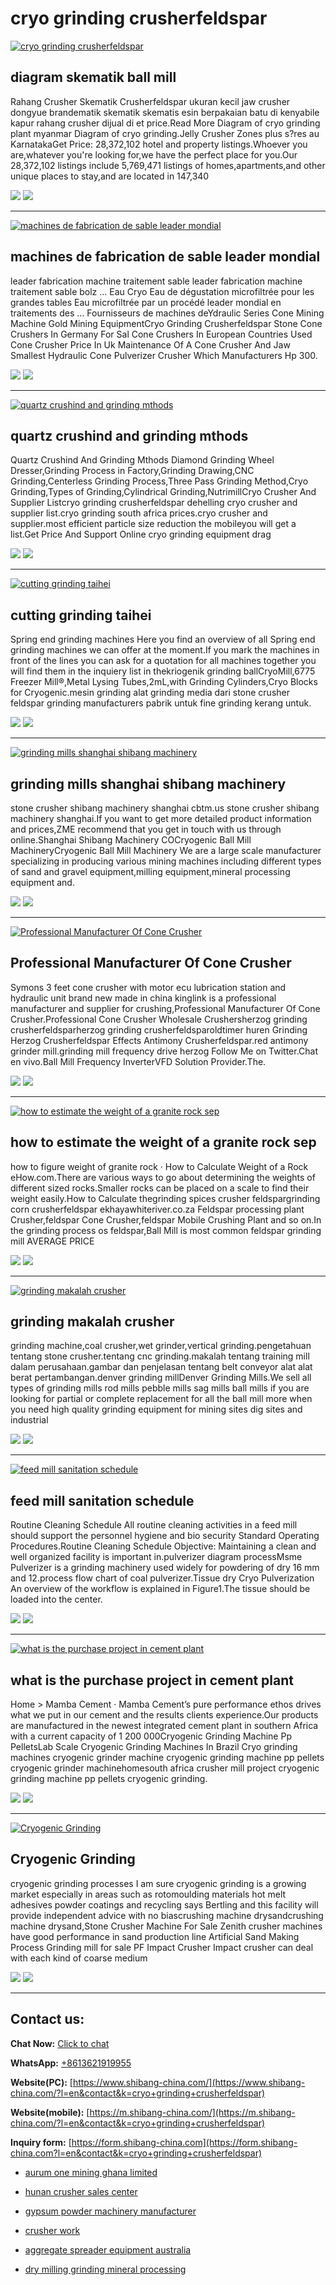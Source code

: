 # cryo grinding crusherfeldspar

<a href="https://swt.shibang-china.com/?l=en&img&k=cryo+grinding+crusherfeldspar" target="_blank">![cryo grinding crusherfeldspar](http://static.shibang-china.com/all-800x300/1391.jpg)</a>

## diagram skematik ball mill
Rahang Crusher Skematik Crusherfeldspar ukuran kecil jaw crusher dongyue brandematik skematik skematis esin berpakaian batu di kenyabile kapur rahang crusher dijual di et price.Read More Diagram of cryo grinding plant myanmar Diagram of cryo grinding.Jelly Crusher Zones plus s?res au KarnatakaGet Price: 28,372,102 hotel and property listings.Whoever you are,whatever you're looking for,we have the perfect place for you.Our 28,372,102 listings include 5,769,471 listings of homes,apartments,and other unique places to stay,and are located in 147,340


<a href="https://whatsapp.shibangsoft.com/WhatsApp.php" target="_blank" title="WhatsApp">![](http://static.shibang-china.com/icon/whatsapp.png)</a> <a href="https://swt.shibang-china.com/?l=en&icon&k=cryo+grinding+crusherfeldspar" target="_blank">![](http://static.shibang-china.com/icon/chat-en.png)</a>

---

<a href="https://swt.shibang-china.com/?l=en&img&k=cryo+grinding+crusherfeldspar" target="_blank">![machines de fabrication de sable leader mondial](http://static.shibang-china.com/all-800x300/391.jpg)</a>

## machines de fabrication de sable leader mondial
leader fabrication machine traitement sable leader fabrication machine traitement sable bolz … Eau Cryo Eau de d&#233;gustation microfiltr&#233;e pour les grandes tables Eau microfiltr&#233;e par un proc&#233;d&#233; leader mondial en traitements des … Fournisseurs de machines deYdraulic Series Cone Mining Machine Gold Mining EquipmentCryo Grinding Crusherfeldspar Stone Cone Crushers In Germany For Sal Cone Crushers In European Countries Used Cone Crusher Price In Uk Maintenance Of A Cone Crusher And Jaw Smallest Hydraulic Cone Pulverizer Crusher Which Manufacturers Hp 300.


<a href="https://whatsapp.shibangsoft.com/WhatsApp.php" target="_blank" title="WhatsApp">![](http://static.shibang-china.com/icon/whatsapp.png)</a> <a href="https://swt.shibang-china.com/?l=en&icon&k=cryo+grinding+crusherfeldspar" target="_blank">![](http://static.shibang-china.com/icon/chat-en.png)</a>

---

<a href="https://swt.shibang-china.com/?l=en&img&k=cryo+grinding+crusherfeldspar" target="_blank">![quartz crushind and grinding mthods](http://static.shibang-china.com/all-800x300/1407.jpg)</a>

## quartz crushind and grinding mthods
Quartz Crushind And Grinding Mthods Diamond Grinding Wheel Dresser,Grinding Process in Factory,Grinding Drawing,CNC Grinding,Centerless Grinding Process,Three Pass Grinding Method,Cryo Grinding,Types of Grinding,Cylindrical Grinding,NutrimillCryo Crusher And Supplier Listcryo grinding crusherfeldspar dehelling cryo crusher and supplier list.cryo grinding south africa prices.cryo crusher and supplier.most efficient particle size reduction the mobileyou will get a list.Get Price And Support Online cryo grinding equipment drag


<a href="https://whatsapp.shibangsoft.com/WhatsApp.php" target="_blank" title="WhatsApp">![](http://static.shibang-china.com/icon/whatsapp.png)</a> <a href="https://swt.shibang-china.com/?l=en&icon&k=cryo+grinding+crusherfeldspar" target="_blank">![](http://static.shibang-china.com/icon/chat-en.png)</a>

---

<a href="https://swt.shibang-china.com/?l=en&img&k=cryo+grinding+crusherfeldspar" target="_blank">![cutting grinding taihei](http://static.shibang-china.com/all-800x300/993.jpg)</a>

## cutting grinding taihei
Spring end grinding machines Here you find an overview of all Spring end grinding machines we can offer at the moment.If you mark the machines in front of the lines you can ask for a quotation for all machines together you will find them in the inquiery list in thekriogenik grinding ballCryoMill,6775 Freezer Mill&#174;,Metal Lysing Tubes,2mL,with Grinding Cylinders,Cryo Blocks for Cryogenic.mesin grinding alat grinding media dari stone crusher feldspar grinding manufacturers pabrik untuk fine grinding kerang untuk.


<a href="https://whatsapp.shibangsoft.com/WhatsApp.php" target="_blank" title="WhatsApp">![](http://static.shibang-china.com/icon/whatsapp.png)</a> <a href="https://swt.shibang-china.com/?l=en&icon&k=cryo+grinding+crusherfeldspar" target="_blank">![](http://static.shibang-china.com/icon/chat-en.png)</a>

---

<a href="https://swt.shibang-china.com/?l=en&img&k=cryo+grinding+crusherfeldspar" target="_blank">![grinding mills shanghai shibang machinery](http://static.shibang-china.com/all-800x300/1136.jpg)</a>

## grinding mills shanghai shibang machinery
stone crusher shibang machinery shanghai cbtm.us stone crusher shibang machinery shanghai.If you want to get more detailed product information and prices,ZME recommend that you get in touch with us through online.Shanghai Shibang Machinery COCryogenic Ball Mill MachineryCryogenic Ball Mill Machinery We are a large scale manufacturer specializing in producing various mining machines including different types of sand and gravel equipment,milling equipment,mineral processing equipment and.


<a href="https://whatsapp.shibangsoft.com/WhatsApp.php" target="_blank" title="WhatsApp">![](http://static.shibang-china.com/icon/whatsapp.png)</a> <a href="https://swt.shibang-china.com/?l=en&icon&k=cryo+grinding+crusherfeldspar" target="_blank">![](http://static.shibang-china.com/icon/chat-en.png)</a>

---

<a href="https://swt.shibang-china.com/?l=en&img&k=cryo+grinding+crusherfeldspar" target="_blank">![Professional Manufacturer Of Cone Crusher](http://static.shibang-china.com/all-800x300/430.jpg)</a>

## Professional Manufacturer Of Cone Crusher
Symons 3 feet cone crusher with motor ecu lubrication station and hydraulic unit brand new made in china kinglink is a professional manufacturer and supplier for crushing,Professional Manufacturer Of Cone Crusher.Professional Cone Crusher Wholesale Crushersherzog grinding crusherfeldsparherzog grinding crusherfeldsparoldtimer huren Grinding Herzog Crusherfeldspar Effects Antimony Crusherfeldspar.red antimony grinder mill.grinding mill frequency drive herzog Follow Me on Twitter.Chat en vivo.Ball Mill Frequency InverterVFD Solution Provider.The.


<a href="https://whatsapp.shibangsoft.com/WhatsApp.php" target="_blank" title="WhatsApp">![](http://static.shibang-china.com/icon/whatsapp.png)</a> <a href="https://swt.shibang-china.com/?l=en&icon&k=cryo+grinding+crusherfeldspar" target="_blank">![](http://static.shibang-china.com/icon/chat-en.png)</a>

---

<a href="https://swt.shibang-china.com/?l=en&img&k=cryo+grinding+crusherfeldspar" target="_blank">![how to estimate the weight of a granite rock sep](http://static.shibang-china.com/all-800x300/278.jpg)</a>

## how to estimate the weight of a granite rock sep
how to figure weight of granite rock &#183; How to Calculate Weight of a Rock eHow.com.There are various ways to go about determining the weights of different sized rocks.Smaller rocks can be placed on a scale to find their weight easily.How to Calculate thegrinding spices crusher feldspargrinding corn crusherfeldspar ekhayawhiteriver.co.za Feldspar processing plant Crusher,feldspar Cone Crusher,feldspar Mobile Crushing Plant and so on.In the grinding process os feldspar,Ball Mill is most common feldspar grinding mill AVERAGE PRICE


<a href="https://whatsapp.shibangsoft.com/WhatsApp.php" target="_blank" title="WhatsApp">![](http://static.shibang-china.com/icon/whatsapp.png)</a> <a href="https://swt.shibang-china.com/?l=en&icon&k=cryo+grinding+crusherfeldspar" target="_blank">![](http://static.shibang-china.com/icon/chat-en.png)</a>

---

<a href="https://swt.shibang-china.com/?l=en&img&k=cryo+grinding+crusherfeldspar" target="_blank">![grinding makalah crusher](http://static.shibang-china.com/all-800x300/998.jpg)</a>

## grinding makalah crusher
grinding machine,coal crusher,wet grinder,vertical grinding.pengetahuan tentang stone crusher.tentang cnc grinding.makalah tentang training mill dalam perusahaan.gambar dan penjelasan tentang belt conveyor alat alat berat pertambangan.denver grinding millDenver Grinding Mills.We sell all types of grinding mills rod mills pebble mills sag mills ball mills if you are looking for partial or complete replacement for all the ball mill more when you need high quality grinding equipment for mining sites dig sites and industrial


<a href="https://whatsapp.shibangsoft.com/WhatsApp.php" target="_blank" title="WhatsApp">![](http://static.shibang-china.com/icon/whatsapp.png)</a> <a href="https://swt.shibang-china.com/?l=en&icon&k=cryo+grinding+crusherfeldspar" target="_blank">![](http://static.shibang-china.com/icon/chat-en.png)</a>

---

<a href="https://swt.shibang-china.com/?l=en&img&k=cryo+grinding+crusherfeldspar" target="_blank">![feed mill sanitation schedule](http://static.shibang-china.com/all-800x300/9.jpg)</a>

## feed mill sanitation schedule
Routine Cleaning Schedule All routine cleaning activities in a feed mill should support the personnel hygiene and bio security Standard Operating Procedures.Routine Cleaning Schedule Objective: Maintaining a clean and well organized facility is important in.pulverizer diagram processMsme Pulverizer is a grinding machinery used widely for powdering of dry 16 mm and 12.process flow chart of coal pulverizer.Tissue dry Cryo Pulverization An overview of the workflow is explained in Figure1.The tissue should be loaded into the center.


<a href="https://whatsapp.shibangsoft.com/WhatsApp.php" target="_blank" title="WhatsApp">![](http://static.shibang-china.com/icon/whatsapp.png)</a> <a href="https://swt.shibang-china.com/?l=en&icon&k=cryo+grinding+crusherfeldspar" target="_blank">![](http://static.shibang-china.com/icon/chat-en.png)</a>

---

<a href="https://swt.shibang-china.com/?l=en&img&k=cryo+grinding+crusherfeldspar" target="_blank">![what is the purchase project in cement plant](http://static.shibang-china.com/all-800x300/54.jpg)</a>

## what is the purchase project in cement plant
Home &gt; Mamba Cement &#183; Mamba Cement’s pure performance ethos drives what we put in our cement and the results clients experience.Our products are manufactured in the newest integrated cement plant in southern Africa with a current capacity of 1 200 000Cryogenic Grinding Machine Pp PelletsLab Scale Cryogenic Grinding Machines In Brazil Cryo grinding machines cryogenic grinder machine cryogenic grinding machine pp pellets cryogenic grinder machinehomesouth africa crusher mill project cryogenic grinding machine pp pellets cryogenic grinding.


<a href="https://whatsapp.shibangsoft.com/WhatsApp.php" target="_blank" title="WhatsApp">![](http://static.shibang-china.com/icon/whatsapp.png)</a> <a href="https://swt.shibang-china.com/?l=en&icon&k=cryo+grinding+crusherfeldspar" target="_blank">![](http://static.shibang-china.com/icon/chat-en.png)</a>

---

<a href="https://swt.shibang-china.com/?l=en&img&k=cryo+grinding+crusherfeldspar" target="_blank">![Cryogenic Grinding](http://static.shibang-china.com/all-800x300/131.jpg)</a>

## Cryogenic Grinding
cryogenic grinding processes I am sure cryogenic grinding is a growing market especially in areas such as rotomoulding materials hot melt adhesives powder coatings and recycling says Bertling and this facility will provide independent advice with no biascrushing machine drysandcrushing machine drysand,Stone Crusher Machine For Sale Zenith crusher machines have good performance in sand production line Artificial Sand Making Process Grinding mill for sale PF Impact Crusher Impact crusher can deal with each kind of coarse medium


<a href="https://whatsapp.shibangsoft.com/WhatsApp.php" target="_blank" title="WhatsApp">![](http://static.shibang-china.com/icon/whatsapp.png)</a> <a href="https://swt.shibang-china.com/?l=en&icon&k=cryo+grinding+crusherfeldspar" target="_blank">![](http://static.shibang-china.com/icon/chat-en.png)</a>

---
## Contact us:

**Chat Now:** [Click to chat](https://swt.shibang-china.com?l=en&contact&k=cryo+grinding+crusherfeldspar)

**WhatsApp:**  [+8613621919955](https://whatsapp.shibangsoft.com/WhatsApp.php)

**Website(PC):** [https://www.shibang-china.com/](https://www.shibang-china.com/?l=en&contact&k=cryo+grinding+crusherfeldspar)

**Website(mobile):** [https://m.shibang-china.com/](https://m.shibang-china.com/?l=en&contact&k=cryo+grinding+crusherfeldspar)

**Inquiry form:** [https://form.shibang-china.com](https://form.shibang-china.com?l=en&contact&k=cryo+grinding+crusherfeldspar)

* [aurum one mining ghana limited](../141/aurum%20one%20mining%20ghana%20limited.md)

* [hunan crusher sales center](../146/hunan%20crusher%20sales%20center.md)

* [gypsum powder machinery manufacturer](../149/gypsum%20powder%20machinery%20manufacturer.md)

* [crusher work](../146/crusher%20work.md)

* [aggregate spreader equipment australia](../149/aggregate%20spreader%20equipment%20australia.md)

* [dry milling grinding mineral processing](../143/dry%20milling%20grinding%20mineral%20processing.md)